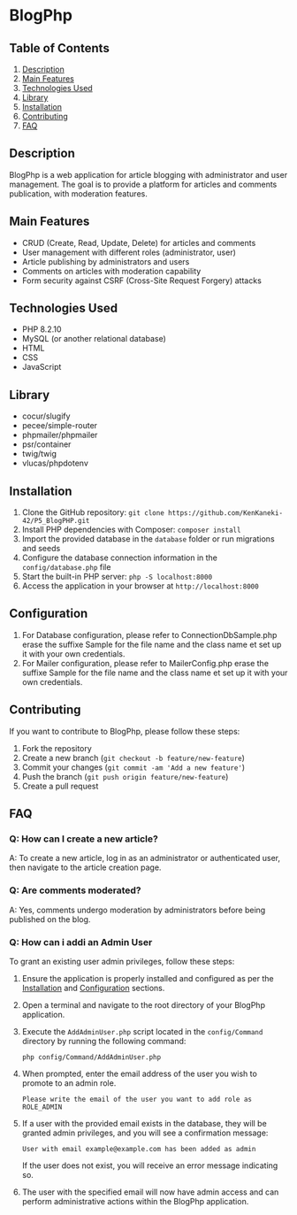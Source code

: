 # BlogPhp

## Table of Contents

1. [Description](#description)
2. [Main Features](#main-features)
3. [Technologies Used](#technologies-used)
4. [Library](#library)
5. [Installation](#installation)
6. [Contributing](#contributing)
7. [FAQ](#faq)

## Description

BlogPhp is a web application for article blogging with administrator and user management. The goal is to provide a platform for articles and comments publication, with moderation features.

## Main Features

- CRUD (Create, Read, Update, Delete) for articles and comments
- User management with different roles (administrator, user)
- Article publishing by administrators and users
- Comments on articles with moderation capability
- Form security against CSRF (Cross-Site Request Forgery) attacks

## Technologies Used

- PHP 8.2.10
- MySQL (or another relational database)
- HTML
- CSS
- JavaScript

## Library
- cocur/slugify
- pecee/simple-router
- phpmailer/phpmailer
- psr/container
- twig/twig
- vlucas/phpdotenv

## Installation

1. Clone the GitHub repository: `git clone https://github.com/KenKaneki-42/P5_BlogPHP.git`
2. Install PHP dependencies with Composer: `composer install`
3. Import the provided database in the `database` folder or run migrations and seeds
4. Configure the database connection information in the `config/database.php` file
5. Start the built-in PHP server: `php -S localhost:8000`
6. Access the application in your browser at `http://localhost:8000`

## Configuration
1. For Database configuration, please refer to ConnectionDbSample.php erase the suffixe Sample for the file name and the class name et set up it with your own credentials.
2. For Mailer configuration, please refer to MailerConfig.php erase the suffixe Sample for the file name and the class name et set up it with your own credentials.

## Contributing

If you want to contribute to BlogPhp, please follow these steps:

1. Fork the repository
2. Create a new branch (`git checkout -b feature/new-feature`)
3. Commit your changes (`git commit -am 'Add a new feature'`)
4. Push the branch (`git push origin feature/new-feature`)
5. Create a pull request

## FAQ

### Q: How can I create a new article?

A: To create a new article, log in as an administrator or authenticated user, then navigate to the article creation page.

### Q: Are comments moderated?

A: Yes, comments undergo moderation by administrators before being published on the blog.

### Q: How can i addi an Admin User

To grant an existing user admin privileges, follow these steps:

1. Ensure the application is properly installed and configured as per the [Installation](#installation) and [Configuration](#configuration) sections.
2. Open a terminal and navigate to the root directory of your BlogPhp application.
3. Execute the `AddAdminUser.php` script located in the `config/Command` directory by running the following command:

    ```
    php config/Command/AddAdminUser.php
    ```

4. When prompted, enter the email address of the user you wish to promote to an admin role.

    ```
    Please write the email of the user you want to add role as ROLE_ADMIN
    ```

5. If a user with the provided email exists in the database, they will be granted admin privileges, and you will see a confirmation message:

    ```
    User with email example@example.com has been added as admin
    ```

    If the user does not exist, you will receive an error message indicating so.

6. The user with the specified email will now have admin access and can perform administrative actions within the BlogPhp application.
